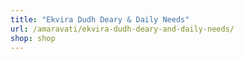 ```yaml
---
title: "Ekvira Dudh Deary & Daily Needs"
url: /amaravati/ekvira-dudh-deary-and-daily-needs/
shop: shop
---
```

